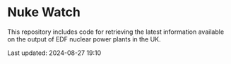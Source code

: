 # Nuke Watch

This repository includes code for retrieving the latest information available on the output of EDF nuclear power plants in the UK.

Last updated: 2024-08-27 19:10